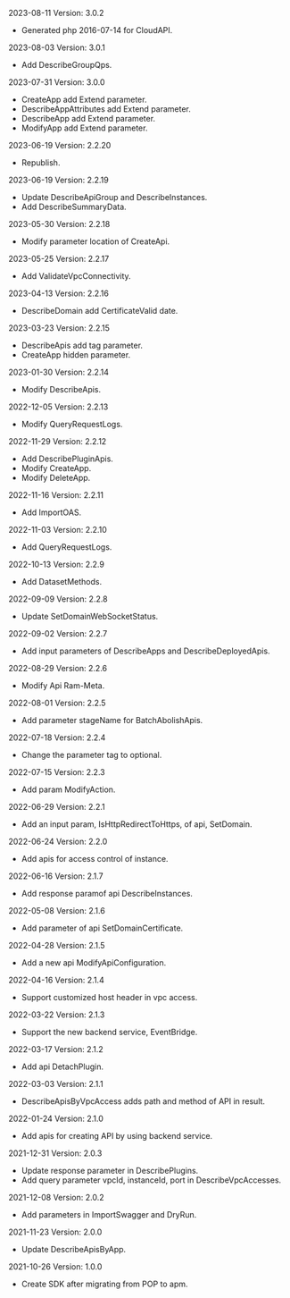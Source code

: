 2023-08-11 Version: 3.0.2
- Generated php 2016-07-14 for CloudAPI.

2023-08-03 Version: 3.0.1
- Add DescribeGroupQps.

2023-07-31 Version: 3.0.0
- CreateApp add Extend parameter.
- DescribeAppAttributes add Extend parameter.
- DescribeApp add Extend parameter.
- ModifyApp add Extend parameter.

2023-06-19 Version: 2.2.20
- Republish.

2023-06-19 Version: 2.2.19
- Update DescribeApiGroup and DescribeInstances.
- Add DescribeSummaryData.

2023-05-30 Version: 2.2.18
- Modify parameter location of CreateApi.

2023-05-25 Version: 2.2.17
- Add ValidateVpcConnectivity.

2023-04-13 Version: 2.2.16
- DescribeDomain add CertificateValid date.

2023-03-23 Version: 2.2.15
- DescribeApis add tag parameter.
- CreateApp hidden parameter. 

2023-01-30 Version: 2.2.14
- Modify DescribeApis.

2022-12-05 Version: 2.2.13
- Modify QueryRequestLogs.

2022-11-29 Version: 2.2.12
- Add DescribePluginApis.
- Modify CreateApp.
- Modify DeleteApp.

2022-11-16 Version: 2.2.11
- Add ImportOAS.

2022-11-03 Version: 2.2.10
- Add QueryRequestLogs.

2022-10-13 Version: 2.2.9
- Add DatasetMethods.

2022-09-09 Version: 2.2.8
- Update SetDomainWebSocketStatus.

2022-09-02 Version: 2.2.7
- Add input parameters of DescribeApps and DescribeDeployedApis.

2022-08-29 Version: 2.2.6
- Modify  Api Ram-Meta.

2022-08-01 Version: 2.2.5
- Add parameter stageName for BatchAbolishApis.

2022-07-18 Version: 2.2.4
- Change the parameter tag to optional.

2022-07-15 Version: 2.2.3
- Add param ModifyAction.

2022-06-29 Version: 2.2.1
- Add an input param, IsHttpRedirectToHttps, of api, SetDomain.

2022-06-24 Version: 2.2.0
- Add apis for access control of instance.

2022-06-16 Version: 2.1.7
- Add response paramof api DescribeInstances.

2022-05-08 Version: 2.1.6
- Add parameter of api SetDomainCertificate.

2022-04-28 Version: 2.1.5
- Add a new api ModifyApiConfiguration.

2022-04-16 Version: 2.1.4
- Support customized host header in vpc access.

2022-03-22 Version: 2.1.3
- Support the new backend service, EventBridge.

2022-03-17 Version: 2.1.2
- Add api DetachPlugin.

2022-03-03 Version: 2.1.1
- DescribeApisByVpcAccess adds path and method of API in result.

2022-01-24 Version: 2.1.0
- Add apis for creating API by using backend service.

2021-12-31 Version: 2.0.3
- Update response parameter in DescribePlugins.
- Add query parameter vpcId, instanceId, port in DescribeVpcAccesses.

2021-12-08 Version: 2.0.2
- Add parameters in ImportSwagger and DryRun.

2021-11-23 Version: 2.0.0
- Update DescribeApisByApp.

2021-10-26 Version: 1.0.0
- Create SDK after migrating from POP to apm.

